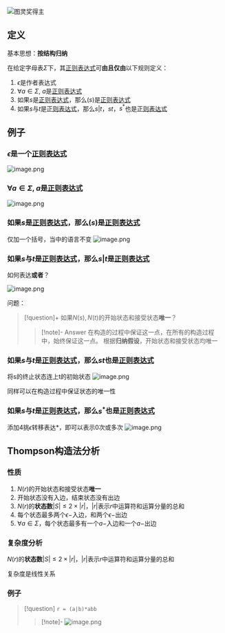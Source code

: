 ![图灵奖得主](https://pic-1257412153.cos.ap-nanjing.myqcloud.com/images/2023/12/30/20231230113632-8c0f2d.png)


## 定义

基本思想：**按结构归纳**

在给定字母表$\Sigma$下，其[正则表达式](概念/正则表达式.md)可**由且仅由**以下规则定义：
1. $\epsilon$是作者表达式
2. $\forall a \in \Sigma$, $a$是[正则表达式](概念/正则表达式.md)
3. 如果$s$是[正则表达式](概念/正则表达式.md)，那么$(s)$是[正则表达式](概念/正则表达式.md)
4. 如果$s$与$t$是[正则表达式](概念/正则表达式.md)，那么$s|t$，$st$，$s^*$也是[正则表达式](概念/正则表达式.md)

## 例子

### $\epsilon$是一个[正则表达式](概念/正则表达式.md)

![image.png](https://pic-1257412153.cos.ap-nanjing.myqcloud.com/images/2023/12/30/20231230114304-c8ea3a.png)

### $\forall a \in \Sigma$, $a$是[正则表达式](概念/正则表达式.md)
![image.png](https://pic-1257412153.cos.ap-nanjing.myqcloud.com/images/2023/12/30/20231230114339-19549e.png)


### 如果$s$是[正则表达式](概念/正则表达式.md)，那么$(s)$是[正则表达式](概念/正则表达式.md)
仅加一个括号，当中的语言不变
![image.png](https://pic-1257412153.cos.ap-nanjing.myqcloud.com/images/2023/12/30/20231230114408-6586a4.png)


### 如果$s$与$t$是[正则表达式](概念/正则表达式.md)，那么$s|t$是[正则表达式](概念/正则表达式.md)

如何表达**或者**？

![image.png](https://pic-1257412153.cos.ap-nanjing.myqcloud.com/images/2023/12/30/20231230114455-5958bb.png)

问题：

> [!question]+
> 如果$N(s), N(t)$的开始状态和接受状态**唯一**？
> > [!note]- Answer
> > 在构造的过程中保证这一点，在所有的构造过程中，始终保证这一点。
> > 根据**归纳假设**，开始状态和接受状态均唯一

### 如果$s$与$t$是[正则表达式](概念/正则表达式.md)，那么$st$也是[正则表达式](概念/正则表达式.md)

将s的终止状态连上t的初始状态
![image.png](https://pic-1257412153.cos.ap-nanjing.myqcloud.com/images/2023/12/30/20231230115535-2a5888.png)

同样可以在构造过程中保证状态的唯一性


### 如果$s$与$t$是[正则表达式](概念/正则表达式.md)，那么$s^*$也是[正则表达式](概念/正则表达式.md)

添加4挑$\epsilon$转移表达\*，即可以表示0次或多次
![image.png](https://pic-1257412153.cos.ap-nanjing.myqcloud.com/images/2023/12/30/20231230115652-2d14cc.png)

## Thompson构造法分析

### 性质

1. $N(r)$的开始状态和接受状态**唯一**
2. 开始状态没有入边，结束状态没有出边
3. $N(r)$的**状态数**$|S| \leq 2\times |r|$，$|r|$表示$r$中运算符和运算分量的总和
4. 每个状态最多两个$\epsilon-$入边，和两个$\epsilon-$出边
5. $\forall a \in \Sigma$，每个状态最多有一个$a-$入边和一个$a-$出边

### 复杂度分析

$N(r)$的**状态数**$|S| \leq 2\times |r|$，$|r|$表示$r$中运算符和运算分量的总和

复杂度是线性关系


### 例子

> [!question]
> `r = (a|b)*abb`
> > [!note]-
> > ![image.png](https://pic-1257412153.cos.ap-nanjing.myqcloud.com/images/2023/12/30/20231230120335-b9e8b8.png)
> 





